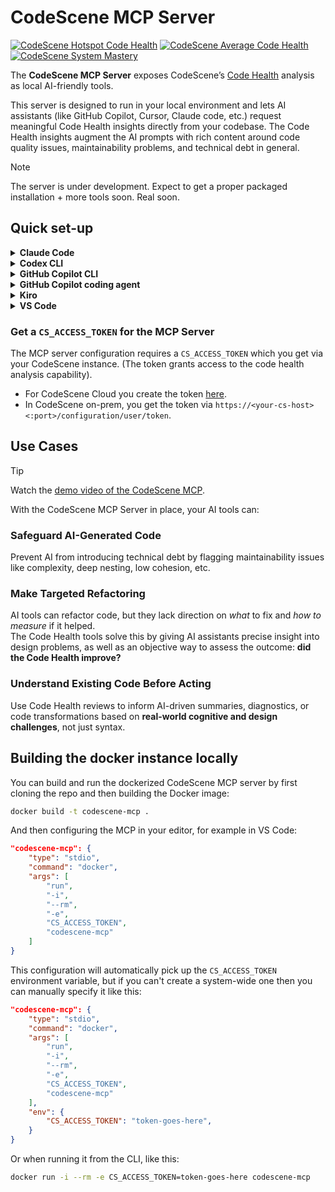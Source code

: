 # CodeScene MCP Server

[![CodeScene Hotspot Code Health](https://codescene.io/projects/72556/status-badges/hotspot-code-health)](https://codescene.io/projects/72556)
[![CodeScene Average Code Health](https://codescene.io/projects/72556/status-badges/average-code-health)](https://codescene.io/projects/72556)
[![CodeScene System Mastery](https://codescene.io/projects/72556/status-badges/system-mastery)](https://codescene.io/projects/72556)

The **CodeScene MCP Server** exposes CodeScene’s [Code Health](https://codescene.com/product/code-health) analysis as local AI-friendly tools.

This server is designed to run in your local environment and lets AI assistants (like GitHub Copilot, Cursor, Claude code, etc.) request meaningful Code Health insights directly from your codebase. 
The Code Health insights augment the AI prompts with rich content around code quality issues, maintainability problems, and technical debt in general.

> [!NOTE]
> The server is under development. Expect to get a proper packaged installation + more tools soon. Real soon.

## Quick set-up

<details>

**<summary>Claude Code</summary>**

To connect with CodeScene Cloud:

```sh
claude mcp add codescene --env CS_ACCESS_TOKEN=<token> -- docker run -i --rm -e CS_ACCESS_TOKEN codescene/codescene-mcp
```

To connect with CodeScene On-prem:

```sh
claude mcp add codescene --env CS_ACCESS_TOKEN=<token> --env CS_ONPREM_URL=<url> -- docker run -i --rm -e CS_ACCESS_TOKEN -e CS_ONPREM_URL codescene/codescene-mcp
```

</details>

<details>

**<summary>Codex CLI</summary>**

Configure `~/.codex/config.toml` depending on whether or not you use Cloud or On-prem.

CodeScene Cloud:

```toml
[mcp_servers.codescene]
command = "docker"
args = ["run", "--rm", "-i", "-e", "CS_ACCESS_TOKEN", "codescene/codescene-mcp"]
env = { "CS_ACCESS_TOKEN" = "<YOUR_ACCESS_TOKEN>" }
```

CodeScene On-prem:

```toml
[mcp_servers.codescene]
command = "docker"
args = ["run", "--rm", "-i", "-e", "CS_ACCESS_TOKEN", "-e", "CS_ONPREM_URL", "codescene/codescene-mcp"]
env = { "CS_ACCESS_TOKEN" = "<YOUR_ACCESS_TOKEN>", "CS_ONPREM_URL" = "<URL>" }
```

</details>

<details>

**<summary>GitHub Copilot CLI</summary>**

After starting Copilot CLI, run the following command to add the CodeScene MCP server:

```sh
/mcp add
```

You will then need to provide information about the MCP server.

CodeScene Cloud:

- Server Name: `codescene`
- Server Type: `Local (Press 1)`
- Command: `docker`
- Arguments: `run, --rm, -i, -e, CS_ACCESS_TOKEN, codescene/codescene-mcp`

CodeScene On-prem:

- Server Name: `codescene`
- Server Type: `Local (Press 1)`
- Command: `docker`
- Arguments: `run, --rm, -i, -e, CS_ACCESS_TOKEN, -e, CS_ONPREM_URL, codescene/codescene-mcp`

</details>

<details>

**<summary>GitHub Copilot coding agent</summary>**

GitHub Copilot coding agent can leverage the CodeScene MCP server directly in your CI/CD.

To add the secrets to your Copilot environment, follow the Copilot [documentation](https://docs.github.com/en/copilot/how-tos/use-copilot-agents/coding-agent/extend-coding-agent-with-mcp#setting-up-a-copilot-environment-for-copilot-coding-agent). Only secrets with names prefixed with `COPILOT_MCP_` will be available to your MCP configuration.

In your GitHub repository, navigate under Settings -> Code & automation -> Copilot -> Coding agent, and add the following configuration in the MCP configuration section.

CodeScene Cloud:

```json
{
  "mcpServers": {
    "codescene": {
      "type": "local",
      "command": "docker",
      "args": [
        "run",
        "--rm",
        "-i",
        "-e",
        "CS_ACCESS_TOKEN=$CS_ACCESS_TOKEN",
        "codescene/codescene-mcp"
      ],
      "env": {
        "CS_ACCESS_TOKEN": "COPILOT_MCP_CS_ACCESS_TOKEN"
      },
      "tools": ["*"]
    }
  }
}
```

CodeScene On-prem:

```json
{
  "mcpServers": {
    "codescene": {
      "type": "local",
      "command": "docker",
      "args": [
        "run",
        "--rm",
        "-i",
        "-e",
        "CS_ACCESS_TOKEN=$CS_ACCESS_TOKEN",
        "-e",
        "CS_ONPREM_URL=$CS_ONPREM_URL",
        "codescene/codescene-mcp"
      ],
      "env": {
        "CS_ACCESS_TOKEN": "COPILOT_MCP_CS_ACCESS_TOKEN",
        "CS_ONPREM_URL": "COPILOT_MCP_CS_ONPREM_URL"
      },
      "tools": ["*"]
    }
  }
}
```

</details>

<details>

**<summary>Kiro</summary>**

Create a `.kiro/settings/mcp.json` file in your workspace directory (or edit if it already exists), add the following configuration.

CodeScene Cloud:

```json
{
  "mcpServers": {
    "sonarqube": {
      "command": "docker",
      "args": [
        "run",
        "-i",
        "--rm",
        "-e", 
        "CS_ACCESS_TOKEN",
        "codescene/codescene-mcp"
      ],
      "env": {
        "CS_ACCESS_TOKEEN": "<YOUR_TOKEN>",
      },
      "disabled": false,
      "autoApprove": []
    }
  }
}
```

CodeScene On-prem:

```json
{
  "mcpServers": {
    "sonarqube": {
      "command": "docker",
      "args": [
        "run",
        "-i",
        "--rm",
        "-e", 
        "CS_ACCESS_TOKEN",
        "-e",
        "CS_ONPREM_URL",
        "codescene/codescene-mcp"
      ],
      "env": {
        "CS_ACCESS_TOKEEN": "<YOUR_TOKEN>",
        "CS_ONPREM_URL": "<URL>"
      },
      "disabled": false,
      "autoApprove": []
    }
  }
}
```

</details>

<details>

**<summary>VS Code</summary>**

[![Install CodeScene MCP for Cloud](https://img.shields.io/badge/VS_Code-Install_CodeScene_MCP_for_Cloud-0098FF?style=flat-square&logo=visualstudiocode&logoColor=white)](https://insiders.vscode.dev/redirect/mcp/install?name=codescene&inputs=[{%22id%22:%22CS_ACCESS_TOKEN%22,%22type%22:%22promptString%22,%22description%22:%22CodeScene%20Access%20Token%22,%22password%22:true}]&config={%22command%22:%22docker%22,%22args%22:[%22run%22,%22-i%22,%22--rm%22,%22-e%22,%22CS_ACCESS_TOKEN%22,%22codescene/codescene-mcp%22],%22env%22:{%22CS_ACCESS_TOKEN%22:%22${input:CS_ACCESS_TOKEN}%22}})

[![Install CodeScene MCP for On-prem](https://img.shields.io/badge/VS_Code-Install_CodeScene_MCP_for_Onprem-0098FF?style=flat-square&logo=visualstudiocode&logoColor=white)](https://insiders.vscode.dev/redirect/mcp/install?name=codescene&inputs=[{%22id%22:%22CS_ACCESS_TOKEN%22,%22type%22:%22promptString%22,%22description%22:%22CodeScene%20Access%20Token%22,%22password%22:true},%20{%22id%22:%22CS_ONPREM_URL%22,%22type%22:%22promptString%22,%22description%22:%22CodeScene%20On-prem%20URL%22,%22password%22:false}]&config={%22command%22:%22docker%22,%22args%22:[%22run%22,%22-i%22,%22--rm%22,%22-e%22,%22CS_ACCESS_TOKEN%22,%20%22-e%22,%20%22CS_ONPREM_URL%22,%22codescene/codescene-mcp%22],%22env%22:{%22CS_ACCESS_TOKEN%22:%22${input:CS_ACCESS_TOKEN}%22,%20%22CS_ONPREM_URL%22:%22${input:CS_ONPREM_URL}%22}})

</details>

### Get a `CS_ACCESS_TOKEN` for the MCP Server

The MCP server configuration requires a `CS_ACCESS_TOKEN` which you get via your CodeScene instance. (The token grants access to the code health analysis capability).
* For CodeScene Cloud you create the token [here](https://codescene.io/users/me/pat).
* In CodeScene on-prem, you get the token via `https://<your-cs-host><:port>/configuration/user/token`.

## Use Cases

> [!TIP]
> Watch the [demo video of the CodeScene MCP](https://www.youtube.com/watch?v=AycLVxKmVSY).

With the CodeScene MCP Server in place, your AI tools can:

### Safeguard AI-Generated Code
Prevent AI from introducing technical debt by flagging maintainability issues like complexity, deep nesting, low cohesion, etc.

### Make Targeted Refactoring  
AI tools can refactor code, but they lack direction on *what* to fix and *how to measure* if it helped.  
The Code Health tools solve this by giving AI assistants precise insight into design problems, as well as an objective way to assess the outcome: **did the Code Health improve?**

### Understand Existing Code Before Acting
Use Code Health reviews to inform AI-driven summaries, diagnostics, or code transformations based on **real-world cognitive and design challenges**, not just syntax.

## Building the docker instance locally

You can build and run the dockerized CodeScene MCP server by first cloning the repo and then building the Docker image:

```sh
docker build -t codescene-mcp .
```

And then configuring the MCP in your editor, for example in VS Code:

```json
"codescene-mcp": {
    "type": "stdio",
    "command": "docker",
    "args": [
        "run",
        "-i",
        "--rm",
        "-e",
        "CS_ACCESS_TOKEN",
        "codescene-mcp"
    ]
}
```

This configuration will automatically pick up the `CS_ACCESS_TOKEN` environment variable, but if you can't create a system-wide one then you can manually specify it like this:

```json
"codescene-mcp": {
    "type": "stdio",
    "command": "docker",
    "args": [
        "run",
        "-i",
        "--rm",
        "-e",
        "CS_ACCESS_TOKEN",
        "codescene-mcp"
    ],
    "env": {
		"CS_ACCESS_TOKEN": "token-goes-here",
    }
}
```

Or when running it from the CLI, like this:

```sh
docker run -i --rm -e CS_ACCESS_TOKEN=token-goes-here codescene-mcp
```
